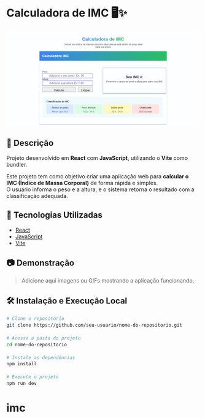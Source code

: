 # Calculadora de IMC 🖥️✨

![Screenshot do Projeto](./screen.png)

## 📌 Descrição

Projeto desenvolvido em **React** com **JavaScript**, utilizando o **Vite** como bundler.

Este projeto tem como objetivo criar uma aplicação web para **calcular o IMC (Índice de Massa Corporal)** de forma rápida e simples.  
O usuário informa o peso e a altura, e o sistema retorna o resultado com a classificação adequada.

## 🚀 Tecnologias Utilizadas

- [React](https://reactjs.org/)
- [JavaScript](https://developer.mozilla.org/pt-BR/docs/Web/JavaScript)
- [Vite](https://vitejs.dev/)

## 📷 Demonstração

> Adicione aqui imagens ou GIFs mostrando a aplicação funcionando.

## 🛠️ Instalação e Execução Local

```bash
# Clone o repositório
git clone https://github.com/seu-usuario/nome-do-repositorio.git

# Acesse a pasta do projeto
cd nome-do-repositorio

# Instale as dependências
npm install

# Execute o projeto
npm run dev
```
# imc
